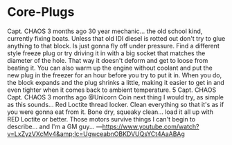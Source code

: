 # Core-Plugs
Capt. CHAOS 3 months ago 30 year mechanic... the old school kind, currently fixing boats.   Unless that old IDI diesel is rotted out  don't try to glue anything to that block. Is just gonna fly off under pressure. Find a different style freeze plug or try driving it in with a big socket that matches the diameter of the hole. That way it doesn't deform and get to loose from beating it. You can also warm up the engine without coolant and put the new plug in the freezer for an hour before you try to put it in. When you do, the block expands and the plug shrinks a little, making it easier to get in and even tighter when it comes back to ambient temperature.  5   Capt. CHAOS Capt. CHAOS 3 months ago  @Unicorn Coin  next thing I would try, as simple as this sounds...  Red Loctite thread locker. Clean everything so that it's as if you were gonna eat from it. Bone dry, squeaky clean... load it all up with RED Loctite or better.   Those motors survive things I can't begin to describe... and I'm a GM guy... —https://www.youtube.com/watch?v=LxZyzVXcMv4&amp;lc=UgwceabnOBKDVUQsYCt4AaABAg
